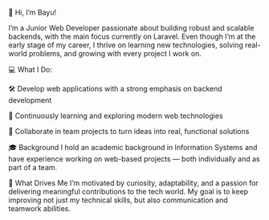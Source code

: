 👋 Hi, I’m Bayu!

I’m a Junior Web Developer passionate about building robust and scalable backends, with the main focus currently on Laravel.
Even though I’m at the early stage of my career, I thrive on learning new technologies, solving real-world problems, and growing with every project I work on.

💻 What I Do:

🛠️ Develop web applications with a strong emphasis on backend development

🌱 Continuously learning and exploring modern web technologies

🤝 Collaborate in team projects to turn ideas into real, functional solutions

🎓 Background
I hold an academic background in Information Systems and have experience working on web-based projects — both individually and as part of a team.

🚀 What Drives Me
I’m motivated by curiosity, adaptability, and a passion for delivering meaningful contributions to the tech world. My goal is to keep improving not just my technical skills, but also communication and teamwork abilities.
